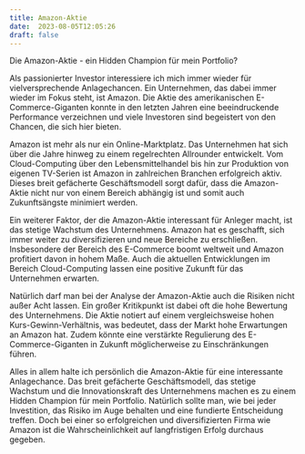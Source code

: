 ```yaml
---
title: Amazon-Aktie
date:  2023-08-05T12:05:26
draft: false
---
```


Die Amazon-Aktie - ein Hidden Champion für mein Portfolio?

Als passionierter Investor interessiere ich mich immer wieder für vielversprechende Anlagechancen. Ein Unternehmen, das dabei immer wieder im Fokus steht, ist Amazon. Die Aktie des amerikanischen E-Commerce-Giganten konnte in den letzten Jahren eine beeindruckende Performance verzeichnen und viele Investoren sind begeistert von den Chancen, die sich hier bieten.

Amazon ist mehr als nur ein Online-Marktplatz. Das Unternehmen hat sich über die Jahre hinweg zu einem regelrechten Allrounder entwickelt. Vom Cloud-Computing über den Lebensmittelhandel bis hin zur Produktion von eigenen TV-Serien ist Amazon in zahlreichen Branchen erfolgreich aktiv. Dieses breit gefächerte Geschäftsmodell sorgt dafür, dass die Amazon-Aktie nicht nur von einem Bereich abhängig ist und somit auch Zukunftsängste minimiert werden.

Ein weiterer Faktor, der die Amazon-Aktie interessant für Anleger macht, ist das stetige Wachstum des Unternehmens. Amazon hat es geschafft, sich immer weiter zu diversifizieren und neue Bereiche zu erschließen. Insbesondere der Bereich des E-Commerce boomt weltweit und Amazon profitiert davon in hohem Maße. Auch die aktuellen Entwicklungen im Bereich Cloud-Computing lassen eine positive Zukunft für das Unternehmen erwarten.

Natürlich darf man bei der Analyse der Amazon-Aktie auch die Risiken nicht außer Acht lassen. Ein großer Kritikpunkt ist dabei oft die hohe Bewertung des Unternehmens. Die Aktie notiert auf einem vergleichsweise hohen Kurs-Gewinn-Verhältnis, was bedeutet, dass der Markt hohe Erwartungen an Amazon hat. Zudem könnte eine verstärkte Regulierung des E-Commerce-Giganten in Zukunft möglicherweise zu Einschränkungen führen.

Alles in allem halte ich persönlich die Amazon-Aktie für eine interessante Anlagechance. Das breit gefächerte Geschäftsmodell, das stetige Wachstum und die Innovationskraft des Unternehmens machen es zu einem Hidden Champion für mein Portfolio. Natürlich sollte man, wie bei jeder Investition, das Risiko im Auge behalten und eine fundierte Entscheidung treffen. Doch bei einer so erfolgreichen und diversifizierten Firma wie Amazon ist die Wahrscheinlichkeit auf langfristigen Erfolg durchaus gegeben.